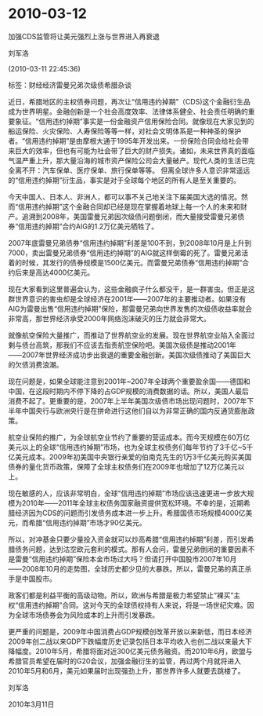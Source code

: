 # 2010-03-12

加强CDS监管将让美元强烈上涨与世界进入再衰退

刘军洛

(2010-03-11 22:45:36) 

标签：财经经济雷曼兄弟次级债希腊杂谈    

近日，希腊地区的主权债券问题，再次让“信用违约掉期”（CDS)这个金融衍生品成为世界明星。金融创新是一个社会高度效率、法律体系健全、社会责任明确的重要象征。“信用违约掉期”事实是一份金融资产信用保险合同。就像现在大家见到的船运保险、火灾保险、人寿保险等等一样，对社会文明体系是一种神圣的保护者。“信用违约掉期”是由摩根大通于1995年开发出来。一份保险合同会给社会带来巨大的效率，但也有可能为社会带了巨大的财产损失。诸如，未来世界真的面临气温严重上升，那大量沿海的城市资产保险公司会大量破产。现代人类的生活已完全离不开：汽车保单、医疗保单、旅行保单等等。 但离全球许多人意识非常遥远的“信用违约掉期”衍生品，事实是对于全球每个地区的所有人是至关重要的。

今天中国人、日本人、非洲人，都可以事不关己地关注下届美国大选的情况。然而“信用违约掉期”这个金融合同却已经是现在掌握着地球上每一个人的未来和财产。追溯到2008年，美国雷曼兄弟因次级债问题倒闭，而大量接受雷曼兄弟债券“信用违约掉期”合约AIG的1.2万亿美元牺牲了。

2007年底雷曼兄弟债券“信用违约掉期”利差是100不到，到2008年10月是上升到7000，卖出雷曼兄弟债券“信用违约掉期”的AIG就这样倒霉的死了。雷曼兄弟活着的时候，其发行的债券规模是1500亿美元。而雷曼兄弟债券“信用违约掉期”合约后来是高达4000亿美元。

现在大家看到这里普遍会认为，这些金融疯子什么都没干，是一群害虫。但正是这群世界意识的害虫却是全球经济在2001年――2007年的主要推动者。如果没有AIG为雷曼出售“信用违约掉期”保险，那雷曼兄弟向世界发售的次级债收益率就会非常高，那世界经济承受2000年网络泡沫破灭的压力就会非常大。

就像航空保险大量推广，而推动了世界航空业的发展。现在世界航空业陷入全面过剩与债台高筑，那我们不应该去指责航空保险吧。美国次级债是推动2001年――2007年世界经济成功步出衰退的重要金融创新。美国次级债推动了美国巨大的欠债消费浪潮。

现在问题是，如果全球能注意到2001年~2007年全球两个重要盈余国――德国和中国，在这段时期内不停下降的占GDP规模的消费数据的话。所以，美国人最后消费不起了。更重要的是，2007年上半年美国次级债市场出现问题时，2007年下半年中国央行与欧洲央行是在拼命进行这他们自以为非常正确的国内反通货膨胀政策。

航空业保险的推广，为全球航空业节约了重要的营运成本。而今天规模在60万亿美元以上的全球“信用违约掉期”市场，也为全球主权债务们每年节约了3千亿~5千亿美元成本。2009年初美国中央银行亲爱的伯南克先生的1万3千亿美元购买美国债券的量化货币政策，保障了全球主权债务们在2009年也增加了12万亿美元以上。

现在敏感的人，应该非常明白，全球“信用违约掉期”市场应该迅速更进一步放大规模为2010年――2011年全球主权债务国家融资提供宽松环境。不幸的是，近期希腊经济因为CDS的问题而引发债务成本进一步上升。希腊国债市场规模4000亿美元，而希腊“信用违约掉期”市场才90亿美元。

所以，对冲基金只要少量投入资金就可以炒高希腊“信用违约掉期”利差，而引发希腊债务问题，达到沽空欧元套利的模式。那有人会问，雷曼兄弟倒闭的重要因素不是雷曼“信用违约掉期”保险本金市场过大吗？但请打开中国股市2007年10月――2008年10月的走势图，全球历史都少见的大暴跌。所以，雷曼兄弟的真正杀手是中国股市。

政客们都是利益平衡的高级动物。所以，欧洲与希腊是极力希望禁止“裸买”主权“信用违约掉期”合同。这对今天的全球债权持有人来说，将是一场世纪灾难。因为全球市场债券会为风险成本的上升而引发暴跌。

更严重的问题是，2009年中国消费占GDP规模创改革开放以来新低，而日本经济2009年创二战以来GDP下跌幅度历史记录包括日本平均收入也创二战以来最大下降幅度。2010年5月，希腊将面对近300亿美元债务融资。而2010年6月，欧盟与希腊官员希望在届时的G20会议，加强金融衍生的监管，再过两个月就将进入2010年5月和6月，美元如果届时出现强劲上升，那世界许多人就要去跳楼了。

刘军洛

2010年3月11日
